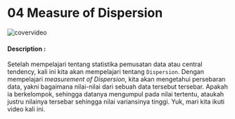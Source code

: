 # 04 Measure of Dispersion

![covervideo](http://bit.ly/makeaicovervideo)

#### **Description :**
Setelah mempelajari tentang statistika pemusatan data atau central tendency, kali ini kita akan mempelajari tentang ```Dispersion```. Dengan mempelajari *measurement of Dispersion*, kita akan mengetahui persebaran data, yakni bagaimana nilai-nilai dari sebuah data tersebut tersebar. Apakah ia berkelompok, sehingga datanya mengumpul pada nilai tertentu, ataukah justru nilainya tersebar sehingga nilai variansinya tinggi. Yuk, mari kita ikuti video kali ini.